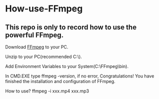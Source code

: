 # How-use-FFmpeg

## This repo is only to record how to use the powerful FFmpeg.

Download [FFmpeg](https://ffmpeg.org/download.html) to your PC.

Unzip to your PC(recommended C:\\).

Add Environment Variables to your System(C:\FFmpeg\bin).

In CMD.EXE type ffmpeg -version, if no error, Congratulations! You have finished the installation and configuration of FFmpeg.

How to use? ffmpeg -i xxx.mp4 xxx.mp3
